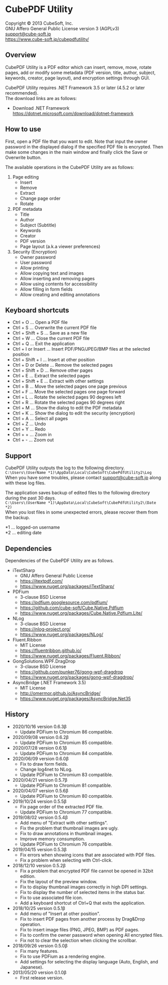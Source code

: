 CubePDF Utility
====

Copyright © 2013 CubeSoft, Inc.  
GNU Affero General Public License version 3 (AGPLv3)  
support@cube-soft.jp  
https://www.cube-soft.jp/cubepdfutility/

## Overview

CubePDF Utility is a PDF editor which can insert, remove, move, rotate pages, add or modify some metadata (PDF version, title, author, subject, keywords, creator, page layout), and encryption settings through GUI.

CubePDF Utility requires .NET Framework 3.5 or later (4.5.2 or later recommended).  
The download links are as follows:

* Download .NET Framework  
  https://dotnet.microsoft.com/download/dotnet-framework

## How to use

First, open a PDF file that you want to edit.
Note that input the owner password in the displayed dialog if the specified PDF file is encrypted.
Then make some changes in the main window and finally click the Save or Overwrite button.

The available operations in the CubePDF Utility are as follows:

1. Page editing
    - Insert
    - Remove
    - Extract
    - Change page order
    - Rotate
2. PDF metadata
    - Title
    - Author
    - Subject (Subtitle)
    - Keywords
    - Creator
    - PDF version
    - Page layout (a.k.a viewer preferences)
3. Security (Encryption)
    - Owner password
    - User password
    - Allow printing
    - Allow copying text and images
    - Allow inserting and removing pages
    - Allow using contents for accessibility
    - Allow filling in form fields
    - Allow creating and editing annotations

## Keyboard shortcuts

* Ctrl + O ... Open a PDF file
* Ctrl + S ... Overwrite the current PDF file
* Ctrl + Shift + S ... Save as a new file
* Ctrl + W ... Close the current PDF file
* Ctrl + Q ... Exit the application
* Ctrl + I or Insert ... Insert PDF/PNG/JPEG/BMP files at the selected position
* Ctrl + Shift + I ... Insert at other position
* Ctrl + D or Delete ... Remove the selected pages
* Ctrl + Shift + D ... Remove other pages
* Ctrl + E ... Extract the selected pages
* Ctrl + Shift + E ... Extract with other settings
* Ctrl + B ... Move the selected pages one page previous
* Ctrl + F ... Move the selected pages one page forward
* Ctrl + L ... Rotate the selected pages 90 degrees left
* Ctrl + R ... Rotate the selected pages 90 degrees right
* Ctrl + M ... Show the dialog to edit the PDF metadata
* Ctrl + K ... Show the dialog to edit the security (encryption)
* Ctrl + A ... Select all pages
* Ctrl + Z ... Undo
* Ctrl + Y ... Redo
* Ctrl + + ... Zoom in
* Ctrl + - ... Zoom out

## Support

CubePDF Utility outputs the log to the following directory.  
```C:\Users\(UserName *1)\AppData\Local\CubeSoft\CubePdfUtility2\Log```  
When you have some troubles, please contact support@cube-soft.jp along with these log files.

The application saves backup of edited files to the following directory during the past 30 days.  
```C:\Users\(UserName *1)\AppData\Local\CubeSoft\CubePdfUtility2\(Date *2)```  
When you lost files in some unexpected errors, please recover them from the backup.

*1 ... logged-on username  
*2 ... editing date

## Dependencies

Dependencies of the CubePDF Utility are as follows.

* iTextSharp
    - GNU Affero General Public License
    - https://itextpdf.com/
    - https://www.nuget.org/packages/iTextSharp/
* PDFium
    - 3-clause BSD License
    - https://pdfium.googlesource.com/pdfium/
    - https://github.com/cube-soft/Cube.Native.Pdfium
    - https://www.nuget.org/packages/Cube.Native.Pdfium.Lite/
* NLog
    - 3-clause BSD License
    - https://nlog-project.org/
    - https://www.nuget.org/packages/NLog/
* Fluent.Ribbon
    - MIT License
    - https://fluentribbon.github.io/
    - https://www.nuget.org/packages/Fluent.Ribbon/
* GongSolutions.WPF.DragDrop
    - 3-clause BSD License
    - https://github.com/punker76/gong-wpf-dragdrop
    - https://www.nuget.org/packages/gong-wpf-dragdrop/
* AsyncBridge (.NET Framework 3.5)
    - MIT License
    - http://omermor.github.io/AsyncBridge/
    - https://www.nuget.org/packages/AsyncBridge.Net35

## History

* 2020/10/16 version 0.6.3β
    - Update PDFium to Chromium 86 compatible.
* 2020/09/08 version 0.6.2β
    - Update PDFium to Chromium 85 compatible.
* 2020/07/28 version 0.6.1β
    - Update PDFium to Chromium 84 compatible.
* 2020/06/09 version 0.6.0β
    - Fix to draw form fields.
    - Change log4net to NLog.
    - Update PDFium to Chromium 83 compatible.
* 2020/04/21 version 0.5.7β
    - Update PDFium to Chromium 81 compatible.
* 2020/04/07 version 0.5.6β
    - Update PDFium to Chromium 80 compatible.
* 2019/10/24 version 0.5.5β
    - Fix page order of the extracted PDF file.
    - Update PDFium to Chromium 77 compatible.
* 2019/08/02 version 0.5.4β
    - Add menu of "Extract with other settings".
    - Fix the problem that thumbnail images are ugly.
    - Fix to draw annotations in thumbnail images.
    - Improve memory consumption.
    - Update PDFium to Chromium 76 compatible.
* 2019/04/15 version 0.5.3β
    - Fix errors when showing icons that are associated with PDF files.
    - Fix a problem when selecting with Ctrl-click.
* 2018/12/10 version 0.5.2β
    - Fix a problem that encrypted PDF file cannot be opened in 32bit edition.
    - Fix the layout of the preview window.
    - Fix to display thumbnail images correctly in high DPI settings.
    - Fix to display the number of selected items in the status bar.
    - Fix to use associated file icon.
    - Add a keyboard shortcut of Ctrl+Q that exits the application.
* 2018/10/25 version 0.5.1β
    - Add menu of "Insert at other position".
    - Fix to insert PDF pages from another process by Drag&Drop operation.
    - Fix to insert image files (PNG, JPEG, BMP) as PDF pages.
    - Fix to confirm the owner password when opening All encrypted files.
    - Fix not to clear the selection when clicking the scrollbar.
* 2018/09/26 version 0.5.0β
    - Fix many features.
    - Fix to use PDFium as a rendering engine.
    - Add settings for selecting the display language (Auto, English, and Japanese).
* 2013/05/20 version 0.1.0β
    - First release version.
